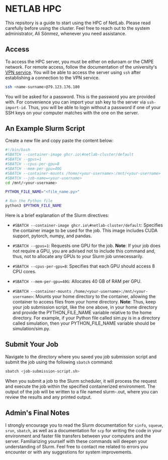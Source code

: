 # NETLAB HPC

This repsitory is a guide to start using the HPC of NetLab. Please
read carefully before using the cluster. Feel free to reach out to 
the system administrator, Ali Sönmez, whenever you need assistance.

## Access

To access the HPC server, you must be either on eduroam or the CMPE 
network. For remote access, follow the documentation of the university's
[VPN service](https://bilgiislem.bogazici.edu.tr/tr/ogrenciler-icin-vpn-hizmeti).
You will be able to access the server using `ssh` after establishing a connection
to the VPN service.

```bash
ssh <name-surname>@79.123.176.180
```

You will be asked for a password. This is the password you are provided with.
For convenience you can import your ssh key to the server via `ssh-import-id`.
Thus, you will be able to login without a password if one of your SSH keys on
your computer matches with the one on the server.

## An Example Slurm Script

Create a new file and copy paste the content below:

```bash
#!/bin/bash
#SBATCH --container-image ghcr.io\#netlab-cluster/default
#SBATCH --gpus=1
#SBATCH --cpus-per-gpu=8
#SBATCH --mem-per-gpu=40G
#SBATCH --container-mounts /home/<your-username>:/mnt/<your-username>
#SBATCH --job-name=<your-username>
cd /mnt/<your-username>

PYTHON_FILE_NAME="<file_name.py>"

# Run the Python file
python3 $PYTHON_FILE_NAME
```

Here is a brief explanation of the Slurm directives:

- `#SBATCH --container-image ghcr.io\#netlab-cluster/default`: Specifies the 
container image to be used for the job. This image includes CUDA support, pytorch,
numpy, and pandas.

- `#SBATCH --gpus=1`: Requests one GPU for the job. **Note**: If your job does not require a GPU,
you are advised not to include this command and, thus, not to allocate any GPUs to your Slurm 
job unnecessarily.

- `#SBATCH --cpus-per-gpu=8`: Specifies that each GPU should access 8 CPU cores.

- `#SBATCH --mem-per-gpu=40G`: Allocates 40 GB of RAM per GPU.

- `#SBATCH --container-mounts /home/<your-username>:/mnt/<your-username>`: Mounts your home 
directory to the container, allowing the container to access files from your home directory.
**Note**: Thus, keep your job submission script, like the one above, in your home directory
and provide the PYTHON_FILE_NAME variable relative to the home directory. For example, if your
Python file called sim.py is in a directory called simulation, then your PYTHON_FILE_NAME 
variable should be simulation/sim.py.

## Submit Your Job

Navigate to the directory where you saved you job submission script and submit the job using the
following `sbatch` command:

```bash
sbatch <job-submission-script.sh>
```

When you submit a job to the Slurm scheduler, it will process the request and execute the job 
within the specified containerized environment. The output of the job will be written to a file
named slurm-<job-id>.out, where you can review the results and any printed output.

## Admin's Final Notes

I strongly encourage you to read the Slurm documentation for `sinfo`, `squeue`, `srun`, `sbatch`, 
as well as a documentation for `scp` for writing the code in your environment and faster file 
transfers between your computers and the server. Familiarizing yourself with these commands will
deepen your understanding of Slurm. Feel free to contact me related to errors you encounter or 
with any suggestions for system improvements.

